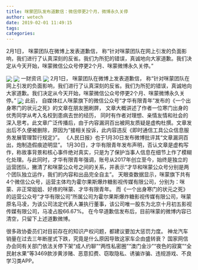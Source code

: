 ```yaml
---
title: 咪蒙团队发布道歉信：微信停更2个月，微博永久关停
author: wetech
date: 2019-02-01 11:49:15
tags: 
categories: 
---
```

2月1日， 咪蒙团队在微博上发表道歉信， 称“针对咪蒙团队在网上引发的负面影响，我们进行了认真深刻的反省。我们为所犯的错误，真诚地向大家道歉。我们决定从今天开始，咪蒙微信公众号停更2个月、咪蒙微博永久关停。”
<!-- more -->
<img align="center" border="0" src="https://imgcdn.yicai.com/uppics/images/2019/02/c1c05e94bb0d1c04aa4a3506f387c9db.jpg" />
<img align="center" border="0" src="https://imgcdn.yicai.com/uppics/images/2019/02/d0d83a3a7006d4437e9722d0e9b4a68e.jpg" />
一财资讯
<img align="center" border="0" src="https://imgcdn.yicai.com/uppics/images/2019/02/30e6d7f9693cc98f001f480474c1137a.jpg" />
2月1日， 咪蒙团队在微博上发表道歉信， 称“针对咪蒙团队在网上引发的负面影响，我们进行了认真深刻的反省。我们为所犯的错误，真诚地向大家道歉。我们决定从今天开始，咪蒙微信公众号停更2个月、咪蒙微博永久关停。”
<img align="center" border="0" src="https://imgcdn.yicai.com/uppics/images/2019/02/626989dccf1269d86a08c5d8f8860b45.jpg" />
此前， 自媒体红人咪蒙旗下的微信公众号“才华有限青年”发布的《一个出身寒门的状元之死》的文章在朋友圈刷屏， 文章大概讲述了作者一位寒门出身的优秀同学从考入名校到患病去世的经历， 同时有作者对理想、亲情友情和社会的深入思考。此文章广泛传播后，由于内容漏洞百出被网友质疑是虚构杜撰。文章发出后不久便被删除，原因为“接相关投诉，此内容违反《即时通信工具公众信息服务发展管理暂行规定》”。
《人民日报》也于1月30日发布微博批评其“文章漏洞百出，炮制造假痕迹明显”。
1月30日，才华有限青年发布声明，否认文章是虚构写作，称故事背景和核心事件绝对真实，只是为了保护当事人信息在细节上作了模糊化处理。与此同时，才华有限青年强调，账号从2017年创立至今，始终是独立的运营团队，撇清了和咪蒙公众号之间的关系，并表示“才华和咪蒙公众号分别是两个团队独立运作，我们的内容和出品完全自主”。
天眼查数据显示，咪蒙旗下共有4个微信公众号，运营主体均为霍尔果斯爆炸糖影视传媒有限公司，分别为：咪蒙、非正常姐姐、好疼的咪蒙、才华有限青年。
而《一个出身寒门的状元之死》的运营公众号“才华有限公司”所属公司为霍尔果斯爆炸糖影视传媒有限公司，咪蒙原名马凌，为该公司法定代表人兼执行董事，该公司唯一股东为北京十月初五影视传媒有限公司，马凌占股66.67%。
在今早道歉信发布后，目前咪蒙的微博内容已清空，只留下上述道歉微博。
 
 
很多政协委员们对目前存在的知识产权问题，都建议要加大惩罚力度。
神龙汽车销量在过去三年断崖式下跌，究竟是什么原因导致这家车企由盛转衰？
国家网信办会同有关部门依法关停下架“成人约聊”“两性私密圈”“澳门金沙”“夜色的寂寞”“全民射水果”等3469款涉黄涉赌、恶意扣费、窃取隐私、诱骗诈骗、违规游戏、不良学习类APP。
